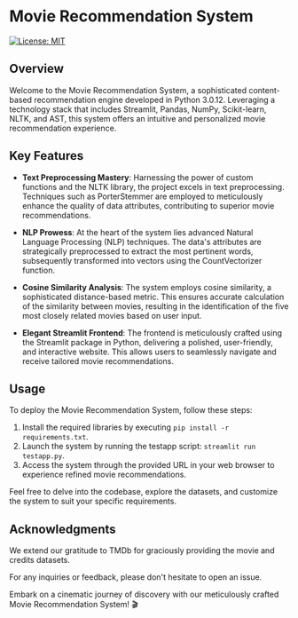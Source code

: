 # Movie Recommendation System

[![License: MIT](https://img.shields.io/badge/License-MIT-blue.svg)](https://opensource.org/licenses/MIT)


## Overview

Welcome to the Movie Recommendation System, a sophisticated content-based recommendation engine developed in Python 3.0.12. Leveraging a technology stack that includes Streamlit, Pandas, NumPy, Scikit-learn, NLTK, and AST, this system offers an intuitive and personalized movie recommendation experience.

## Key Features

- **Text Preprocessing Mastery**: Harnessing the power of custom functions and the NLTK library, the project excels in text preprocessing. Techniques such as PorterStemmer are employed to meticulously enhance the quality of data attributes, contributing to superior movie recommendations.

- **NLP Prowess**: At the heart of the system lies advanced Natural Language Processing (NLP) techniques. The data's attributes are strategically preprocessed to extract the most pertinent words, subsequently transformed into vectors using the CountVectorizer function.

- **Cosine Similarity Analysis**: The system employs cosine similarity, a sophisticated distance-based metric. This ensures accurate calculation of the similarity between movies, resulting in the identification of the five most closely related movies based on user input.

- **Elegant Streamlit Frontend**: The frontend is meticulously crafted using the Streamlit package in Python, delivering a polished, user-friendly, and interactive website. This allows users to seamlessly navigate and receive tailored movie recommendations.

## Usage

To deploy the Movie Recommendation System, follow these steps:

1. Install the required libraries by executing `pip install -r requirements.txt`.
2. Launch the system by running the testapp script: `streamlit run testapp.py`.
3. Access the system through the provided URL in your web browser to experience refined movie recommendations.

Feel free to delve into the codebase, explore the datasets, and customize the system to suit your specific requirements.

## Acknowledgments

We extend our gratitude to TMDb for graciously providing the movie and credits datasets.

For any inquiries or feedback, please don't hesitate to open an issue.

Embark on a cinematic journey of discovery with our meticulously crafted Movie Recommendation System! 🎬
